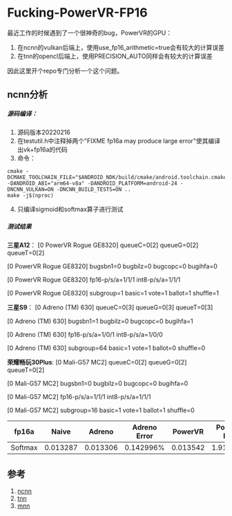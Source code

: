 # Fucking-PowerVR-FP16
最近工作的时候遇到了一个很神奇的bug，PowerVR的GPU：

1. 在ncnn的vulkan后端上，使用use_fp16_arithmetic=true会有较大的计算误差
2. 在tnn的opencl后端上，使用PRECISION_AUTO同样会有较大的计算误差

因此这里开个repo专门分析一个这个问题。

## ncnn分析

##### 源码编译：
1. 源码版本20220216
2. 在testutil.h中注释掉两个"FIXME fp16a may produce large error"使其编译出vk+fp16a的代码
3. 命令： 
```
cmake -DCMAKE_TOOLCHAIN_FILE="$ANDROID_NDK/build/cmake/android.toolchain.cmake" -DANDROID_ABI="arm64-v8a" -DANDROID_PLATFORM=android-24 -DNCNN_VULKAN=ON -DNCNN_BUILD_TESTS=ON ..
make -j$(nproc)
```
4. 只编译sigmoid和softmax算子进行测试

##### 测试结果

**三星A12**：
[0 PowerVR Rogue GE8320]  queueC=0[2]  queueG=0[2]  queueT=0[2]

[0 PowerVR Rogue GE8320]  bugsbn1=0  bugbilz=0  bugcopc=0  bugihfa=0

[0 PowerVR Rogue GE8320]  fp16-p/s/a=1/1/1  int8-p/s/a=1/1/1

[0 PowerVR Rogue GE8320]  subgroup=1  basic=1  vote=1  ballot=1  shuffle=1

**三星S9**：
[0 Adreno (TM) 630]  queueC=0[3]  queueG=0[3]  queueT=0[3]

[0 Adreno (TM) 630]  bugsbn1=1  bugbilz=0  bugcopc=0  bugihfa=1

[0 Adreno (TM) 630]  fp16-p/s/a=1/0/1  int8-p/s/a=1/0/0

[0 Adreno (TM) 630]  subgroup=64  basic=1  vote=1  ballot=0  shuffle=0

**荣耀畅玩30Plus**:
[0 Mali-G57 MC2]  queueC=0[2]  queueG=0[2]  queueT=0[2]

[0 Mali-G57 MC2]  bugsbn1=0  bugbilz=0  bugcopc=0  bugihfa=0

[0 Mali-G57 MC2]  fp16-p/s/a=1/1/1  int8-p/s/a=1/1/1

[0 Mali-G57 MC2]  subgroup=16  basic=1  vote=1  ballot=1  shuffle=0


| fp16a   | Naive    | Adreno   | Adreno Error | PowerVR  | PowerVR Error | Mali     | Mali Error |
| ------- | -------- | -------- | ------------ | -------- | ------------- | -------- | ---------- |
| Softmax | 0.013287 | 0.013306 | 0.142996%    | 0.013542 | 1.919169%     | 0.013329 | 0.316098%  |


## 参考
1. [ncnn](https://github.com/Tencent/ncnn)
2. [tnn](https://github.com/Tencent/TNN)
3. [mnn](https://github.com/alibaba/MNN)